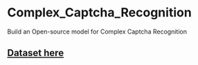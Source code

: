 # Complex_Captcha_Recognition
Build an Open-source model for Complex Captcha Recognition

## [Dataset here](https://drive.google.com/uc?id=19FuVyR3Vxm5YM0u8Bd2iXYfPmeIqj_5c&export=download)
